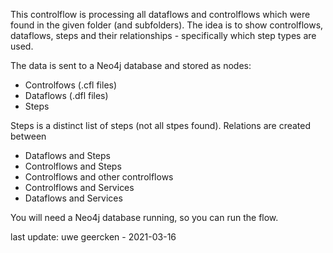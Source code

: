 This controlflow is processing all dataflows and controlflows which were found in the given folder (and subfolders). 
The idea is to show controlflows, dataflows, steps and their relationships - specifically which step types are used.

The data is sent to a Neo4j database and stored as nodes:
- Controlfows (.cfl files)
- Dataflows (.dfl files)
- Steps

Steps is a distinct list of steps (not all stpes found). Relations are created between
- Dataflows and Steps
- Controlflows and Steps
- Controlflows and other controlflows
- Controlflows and Services
- Dataflows and Services

You will need a Neo4j database running, so you can run the flow.


last update: uwe geercken - 2021-03-16